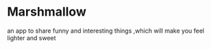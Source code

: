 # Marshmallow
an app to share funny and interesting things ,which will make you feel lighter and sweet 
